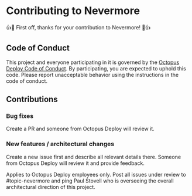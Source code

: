# Contributing to Nevermore

:+1::tada: First off, thanks for your contribution to Nevermore! :tada::+1:

## Code of Conduct

This project and everyone participating in it is governed by the [Octopus Deploy Code of Conduct](https://github.com/OctopusDeploy/Home/blob/main/CODE_OF_CONDUCT.md). By participating, you are expected to uphold this code. Please report unacceptable behavior using the instructions in the code of conduct.

## Contributions

### Bug fixes

Create a PR and someone from Octopus Deploy will review it.

### New features / architectural changes

Create a new issue first and describe all relevant details there. Someone from Octopus Deploy will review it and provide feedback.

Applies to Octopus Deploy employees only. Post all issues under review to #topic-nevermore and ping Paul Stovell who is overseeing the overall architectural direction of this project.
